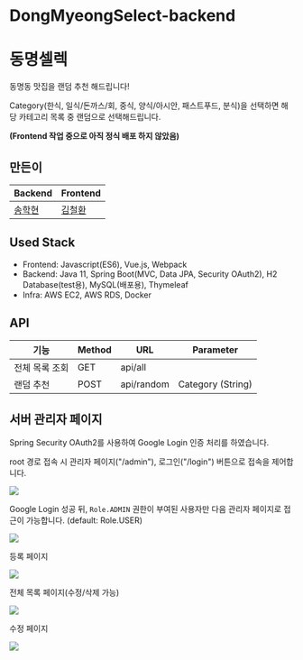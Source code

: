 # DongMyeongSelect-backend

# 동명셀렉

동명동 맛집을 랜덤 추천 해드립니다!

Category(한식, 일식/돈까스/회, 중식, 양식/아시안, 패스트푸드, 분식)을 선택하면 해당 카테고리 목록 중 랜덤으로 선택해드립니다.

**(Frontend 작업 중으로 아직 정식 배포 하지 않았음)**

## 만든이

| Backend                                       | Frontend                                 |
| --------------------------------------------- | --------------------------------------- |
| [송학현](https://github.com/alanhakhyeonsong) | [김철환](https://github.com/chulhwan99) |

## Used Stack

- Frontend: Javascript(ES6), Vue.js, Webpack
- Backend: Java 11, Spring Boot(MVC, Data JPA, Security OAuth2), H2 Database(test용), MySQL(배포용), Thymeleaf
- Infra: AWS EC2, AWS RDS, Docker

## API

| 기능           | Method | URL        | Parameter         |
| -------------- | ------ | ---------- | ----------------- |
| 전체 목록 조회 | GET    | api/all    |                   |
| 랜덤 추천      | POST   | api/random | Category (String) |

## 서버 관리자 페이지

Spring Security OAuth2를 사용하여 Google Login 인증 처리를 하였습니다.

root 경로 접속 시 관리자 페이지("/admin"), 로그인("/login") 버튼으로 접속을 제어합니다.

![](https://images.velog.io/images/songs4805/post/e43e3dcb-35df-4691-be8b-a382e06a5fef/%E1%84%89%E1%85%B3%E1%84%8F%E1%85%B3%E1%84%85%E1%85%B5%E1%86%AB%E1%84%89%E1%85%A3%E1%86%BA%202022-02-26%20%E1%84%8B%E1%85%A9%E1%84%8C%E1%85%A5%E1%86%AB%2012.37.54.png)

Google Login 성공 뒤, `Role.ADMIN` 권한이 부여된 사용자만 다음 관리자 페이지로 접근이 가능합니다. (default: Role.USER)

![](https://images.velog.io/images/songs4805/post/497b62ef-59f7-4a20-bd56-643cf7f3748f/%E1%84%89%E1%85%B3%E1%84%8F%E1%85%B3%E1%84%85%E1%85%B5%E1%86%AB%E1%84%89%E1%85%A3%E1%86%BA%202022-02-26%20%E1%84%8B%E1%85%A9%E1%84%8C%E1%85%A5%E1%86%AB%2012.20.53.png)

등록 페이지

![](https://images.velog.io/images/songs4805/post/eb33bf90-bcb2-4d3d-b48d-09a0e5ee760c/%E1%84%89%E1%85%B3%E1%84%8F%E1%85%B3%E1%84%85%E1%85%B5%E1%86%AB%E1%84%89%E1%85%A3%E1%86%BA%202022-02-26%20%E1%84%8B%E1%85%A9%E1%84%8C%E1%85%A5%E1%86%AB%2012.21.04.png)

전체 목록 페이지(수정/삭제 가능)

![](https://images.velog.io/images/songs4805/post/542ac003-9c16-405d-b275-4369ce421447/%E1%84%89%E1%85%B3%E1%84%8F%E1%85%B3%E1%84%85%E1%85%B5%E1%86%AB%E1%84%89%E1%85%A3%E1%86%BA%202022-02-26%20%E1%84%8B%E1%85%A9%E1%84%8C%E1%85%A5%E1%86%AB%2012.24.45.png)

수정 페이지

![](https://images.velog.io/images/songs4805/post/7db39970-b897-46c5-9476-e990bda469c8/%E1%84%89%E1%85%B3%E1%84%8F%E1%85%B3%E1%84%85%E1%85%B5%E1%86%AB%E1%84%89%E1%85%A3%E1%86%BA%202022-02-26%20%E1%84%8B%E1%85%A9%E1%84%8C%E1%85%A5%E1%86%AB%2012.24.54.png)
